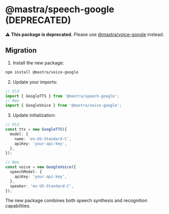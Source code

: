 # @mastra/speech-google (DEPRECATED)

⚠️ **This package is deprecated.** Please use [@mastra/voice-google](https://www.npmjs.com/package/@mastra/voice-google) instead.

## Migration

1. Install the new package:

```bash
npm install @mastra/voice-google
```

2. Update your imports:

```typescript
// Old
import { GoogleTTS } from '@mastra/speech-google';
// New
import { GoogleVoice } from '@mastra/voice-google';
```

3. Update initialization:

```typescript
// Old
const tts = new GoogleTTS({
  model: {
    name: 'en-US-Standard-C',
    apiKey: 'your-api-key',
  },
});

// New
const voice = new GoogleVoice({
  speechModel: {
    apiKey: 'your-api-key',
  },
  speaker: 'en-US-Standard-C',
});
```

The new package combines both speech synthesis and recognition capabilities.
